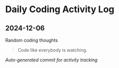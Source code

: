 # Daily Coding Activity Log

## 2024-12-06

Random coding thoughts

> Code like everybody is watching.

*Auto-generated commit for activity tracking*
